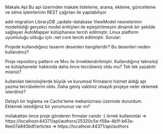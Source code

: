 Makale.Api
Bu api üzerinden makale listeleme, arama, ekleme, güncelleme ve silme işlemlerinin REST çağrıları ile yapılabiliyor

add-migration LibraryDB ,update-database
ViewModel nesnelerinin modellediği gerçekci model entityleri ile eşleştirilmesini dinamik bir şekilde sağlayan AutoMapper kütüphanesi tercih edilmiştir.
Linux platform uyumluluğu olduğu için .net core tercih edilmiştir.
Sorular:

Projede kullanıdığınız tasarım desenleri hangileridir? Bu desenleri neden kullandınız?

Proje repository pattern ve Mvc ile örneklendirilmiştir.
Kullandığınız teknoloji ve kütüphaneler hakkında daha önce tecrübeniz oldu mu? Tek tek yazabilir misiniz?

kullanılan teknolojilerde büyük ve kurumsal firmaların hizmet aldığı api yazma tecrübelerim oldu.
Daha geniş vaktiniz olsaydı projeye neler eklemek isterdiniz?

Detaylı bir loglama ve Cache'leme mekanizması üzerinde dururdum.
Eklemek istediğiniz bir yorumunuz var mı?

mülakattan önce proje gönderen firmalar candır :)
örnek kullanımlar 
=> https://localhost:44371/api/authors/25320c5e-f58a-4b1f-b63a-8ee07a840bdf/articles
=> https://localhost:44371/api/authors
